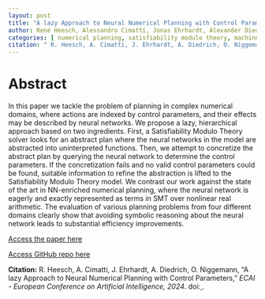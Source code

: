 ```yaml
---
layout: post
title: "A lazy Approach to Neural Numerical Planning with Control Parameters"
author: René Heesch, Alessandro Cimatti, Jonas Ehrhardt, Alexander Diedrich, Oliver Niggemann
categories: [ numerical planning, satisfiability modulo theory, machine learning ]
citation: " R. Heesch, A. Cimatti, J. Ehrhardt, A. Diedrich, O. Niggemann, “A lazy Approach to Neural Numerical Planning with Control Parameters,” *ECAI - European Conference on Artificial Intelligence, 2024*. doi:[ ]( ). "
---
```


# Abstract
In this paper we tackle the problem of planning in complex numerical domains, where actions are indexed by control parameters, and their effects may be described by neural networks. We propose a lazy, hierarchical approach based on two ingredients. First, a Satisfiability Modulo Theory solver looks for an abstract plan where the neural networks in the model are abstracted into uninterpreted functions. Then, we attempt to concretize the abstract plan by querying the neural network to determine the control parameters. If the concretization fails and no valid control parameters could be found, suitable information to refine the abstraction is lifted to the Satisfiability Modulo Theory model. We contrast our work against the state of the art in NN-enriched numerical planning, where the neural network is eagerly and exactly represented as terms in SMT over nonlinear real arithmetic. The evaluation of various planning problems from four different domains clearly show that avoiding symbolic reasoning about the neural network leads to substantial efficiency improvements.

[Access the paper here]( )

[Access GitHub repo here]( )

**Citation:** R. Heesch, A. Cimatti, J. Ehrhardt, A. Diedrich, O. Niggemann, “A lazy Approach to Neural Numerical Planning with Control Parameters,” *ECAI - European Conference on Artificial Intelligence, 2024*. doi:[ ]( ).
